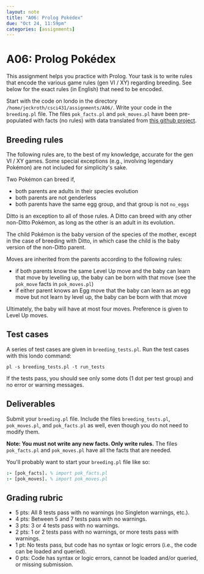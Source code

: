 ```yaml
---
layout: note
title: "A06: Prolog Pokédex"
due: "Oct 24, 11:59pm"
categories: [assignments]
---
```


# A06: Prolog Pokédex

This assignment helps you practice with Prolog. Your task is to write rules that encode the various game rules (gen VI / XY) regarding breeding. See below for the exact rules (in English) that need to be encoded.

Start with the code on londo in the directory `/home/jeckroth/csci431/assignments/A06/`. Write your code in the `breeding.pl` file. The files `pok_facts.pl` and `pok_moves.pl` have been pre-populated with facts (no rules) with data translated from [this github project](https://github.com/veekun/pokedex).

## Breeding rules

The following rules are, to the best of my knowledge, accurate for the gen VI / XY games. Some special exceptions (e.g., involving legendary Pokémon) are not included for simplicity's sake.

Two Pokémon can breed if,

- both parents are adults in their species evolution
- both parents are not genderless
- both parents have the same egg group, and that group is not `no_eggs`

Ditto is an exception to all of those rules. A Ditto can breed with any other non-Ditto Pokémon, as long as the other is an adult in its evolution.

The child Pokémon is the baby version of the species of the mother, except in the case of breeding with Ditto, in which case the child is the baby version of the non-Ditto parent.

Moves are inherited from the parents according to the following rules:

- if both parents know the same Level Up move and the baby can learn that move by levelling up, the baby can be born with that move (see the `pok_move` facts in `pok_moves.pl`)
- if either parent knows an Egg move that the baby can learn as an egg move but not learn by level up, the baby can be born with that move

Ultimately, the baby will have at most four moves. Preference is given to Level Up moves.

## Test cases

A series of test cases are given in `breeding_tests.pl`. Run the test cases with this londo command:

```
pl -s breeding_tests.pl -t run_tests
```

If the tests pass, you should see only some dots (1 dot per test group) and no error or warning messages.

## Deliverables

Submit your `breeding.pl` file. Include the files `breeding_tests.pl`, `pok_moves.pl`, and `pok_facts.pl` as well, even though you do not need to modify them.

**Note: You must not write any new facts. Only write rules.** The files `pok_facts.pl` and `pok_moves.pl` have all the facts that are needed.

You'll probably want to start your `breeding.pl` file like so:

~~~ prolog
:- [pok_facts]. % import pok_facts.pl
:- [pok_moves]. % import pok_moves.pl
~~~

## Grading rubric

- 5 pts: All 8 tests pass with no warnings (no Singleton warnings, etc.).
- 4 pts: Between 5 and 7 tests pass with no warnings.
- 3 pts: 3 or 4 tests pass with no warnings.
- 2 pts: 1 or 2 tests pass with no warnings, or more tests pass with warnings.
- 1 pt: No tests pass, but code has no syntax or logic errors (i.e., the code can be loaded and queried).
- 0 pts: Code has syntax or logic errors, cannot be loaded and/or queried, or missing submission.

